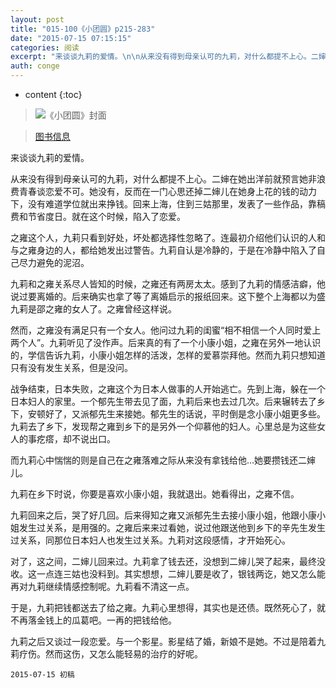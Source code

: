 ```yaml
---
layout: post
title: "015-100《小团圆》p215-283"
date: "2015-07-15 07:15:15"
categories: 阅读
excerpt: "来谈谈九莉的爱情。\n\n从来没有得到母亲认可的九莉，对什么都提不上心。二婶在她出洋前就预言她非浪费青春谈恋爱不可。她没有，反而在一门心思还掉二婶儿在她身上花的钱的动力下，没有难道学位就出来挣钱。回来上海，住到三姑那里，发表了一些作品，靠稿费和节省度日。就在这个时候，陷入了恋爱..."
auth: conge
---
```

* content
{:toc}

> ![《小团圆》封面](/assets/images/阅读/118382-ba9f160f6c7f9d21.jpg)

> [图书信息](http://book.douban.com/subject/3616310/)﻿

来谈谈九莉的爱情。

从来没有得到母亲认可的九莉，对什么都提不上心。二婶在她出洋前就预言她非浪费青春谈恋爱不可。她没有，反而在一门心思还掉二婶儿在她身上花的钱的动力下，没有难道学位就出来挣钱。回来上海，住到三姑那里，发表了一些作品，靠稿费和节省度日。就在这个时候，陷入了恋爱。

之雍这个人，九莉只看到好处，坏处都选择性忽略了。连最初介绍他们认识的人和与之雍身边的人，都给她发出过警告。九莉自认是冷静的，于是在冷静中陷入了自己尽力避免的泥沼。

九莉和之雍关系尽人皆知的时候，之雍还有两房太太。感到了九莉的情感洁癖，他说过要离婚的。后来确实也拿了等了离婚启示的报纸回来。这下整个上海都以为盛九莉是邵之雍的女人了。之雍曾经这样说。

然而，之雍没有满足只有一个女人。他问过九莉的闺蜜“相不相信一个人同时爱上两个人”。九莉听见了没作声。后来真的有了一个小康小姐，之雍在另外一地认识的，学信告诉九莉，小康小姐怎样的活泼，怎样的爱慕崇拜他。然而九莉只想知道只有没有发生关系，但是没问。

战争结束，日本失败，之雍这个为日本人做事的人开始逃亡。先到上海，躲在一个日本妇人的家里。一个郁先生带去见了面，九莉后来也去过几次。后来辗转去了乡下，安顿好了，又派郁先生来接她。郁先生的话说，平时倒是念小康小姐更多些。九莉去了乡下，发现帮之雍到乡下的是另外一个仰慕他的妇人。心里总是为这些女人的事疙瘩，却不说出口。

而九莉心中惴惴的则是自己在之雍落难之际从来没有拿钱给他…她要攒钱还二婶儿。

九莉在乡下时说，你要是喜欢小康小姐，我就退出。她看得出，之雍不信。

九莉回来之后，哭了好几回。后来得知之雍又派郁先生去接小康小姐，他跟小康小姐发生过关系，是用强的。之雍后来来过看她，说过他跟送他到乡下的辛先生发生过关系，同那位日本妇人也发生过关系。九莉对这段感情，才开始死心。

对了，这之间，二婶儿回来过。九莉拿了钱去还，没想到二婶儿哭了起来，最终没收。这一点连三姑也没料到。其实想想，二婶儿要是收了，银钱两讫，她又怎么能再对九莉继续情感控制呢。九莉看不清这一点。

于是，九莉把钱都送去了给之雍。九莉心里想得，其实也是还债。既然死心了，就不再落金钱上的瓜葛吧。一再的把钱给他。

九莉之后又谈过一段恋爱。与一个影星。影星结了婚，新娘不是她。不过是陪着九莉疗伤。然而这伤，又怎么能轻易的治疗的好呢。

```
2015-07-15 初稿
```
